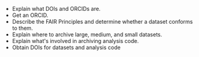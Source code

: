 -   Explain what DOIs and ORCIDs are.
-   Get an ORCID.
-   Describe the FAIR Principles and determine whether a dataset conforms to them.
-   Explain where to archive large, medium, and small datasets.
-   Explain what's involved in archiving analysis code.
-   Obtain DOIs for datasets and analysis code
